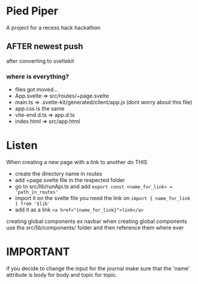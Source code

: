 # Pied Piper
 A project for a recess hack hackathon  

## AFTER newest push
after converting to sveltekit
 ### where is everything?
 * files got moved... 
 * App.svelte => src/routes/+page.svelte
 * main.ts => .svelte-kit/generated/client/app.js (dont worry about this file)
 * app.css is the same
 * vite-end.d.ts => app.d.ts
 * index.html => src/app.html

# Listen
When creating a new page with a link to another do THIS
* create the directory name in routes
* add +page.svelte file in the respected folder
* go to src/lib/runApi.ts and add `export const <name_for_link> = 'path_in_routes'`
* import it on the svelte file you need the link on `import { name_for_link } from '$lib'`
* add it as a link `<a href="{name_for_link}">link</a>`

creating global components ex navbar
 when creating global components use the src/lib/components/ folder and then reference them where ever

# IMPORTANT
if you decide to change the input for the journal make sure that the 'name' attribute is body for body and topic for topic.
